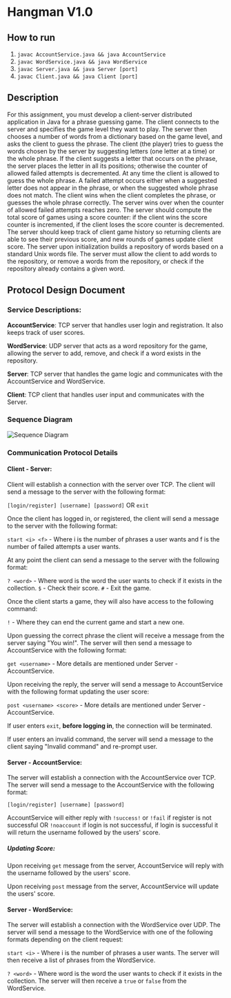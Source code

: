 # Hangman V1.0

## How to run
 1. `javac AccountService.java && java AccountService`
 2. `javac WordService.java && java WordService`
 3. `javac Server.java && java Server [port]`
 4. `javac Client.java && java Client [port]`
 
## Description
For this assignment, you must develop a client-server distributed application in
Java for a phrase guessing game. The client connects to the server and specifies
the game level they want to play. The server then chooses a number of words
from a dictionary based on the game level, and asks the client to guess the
phrase. The client (the player) tries to guess the words chosen by the server
by suggesting letters (one letter at a time) or the whole phrase. If the client
suggests a letter that occurs on the phrase, the server places the letter in all
its positions; otherwise the counter of allowed failed attempts is decremented.
At any time the client is allowed to guess the whole phrase. A failed attempt
occurs either when a suggested letter does not appear in the phrase, or when
the suggested whole phrase does not match.
The client wins when the client completes the phrase, or guesses the whole
phrase correctly. The server wins over when the counter of allowed failed attempts reaches zero. The server should compute the total score of games using
a score counter: if the client wins the score counter is incremented, if the client
loses the score counter is decremented.
The server should keep track of client game history so returning clients are able
to see their previous score, and new rounds of games update client score.
The server upon initialization builds a repository of words based on a standard
Unix words file. The server must allow the client to add words to the repository,
or remove a words from the repository, or check if the repository already contains
a given word.

## Protocol Design Document
### Service Descriptions:
**AccountService**: TCP server that handles user login and registration. It also keeps track of user scores.

**WordService**: UDP server that acts as a word repository for the game, allowing the server to add, remove, and check if a word exists in the repository.

**Server**: TCP server that handles the game logic and communicates with the AccountService and WordService.

**Client**: TCP client that handles user input and communicates with the Server.

### Sequence Diagram
![Sequence Diagram](https://user-images.githubusercontent.com/69999501/217164396-c457d588-c080-490b-b1f2-13f591bf9cf9.png)


### Communication Protocol Details
#### Client - Server:

Client will establish a connection with the server over TCP. The client will send a message to the server with the following format:

`[login/register] [username] [password]` OR `exit`

Once the client has logged in, or registered, the client will send a message to the server with the following format:

`start <i> <f>` - Where i is the number of phrases a user wants and f is the number of failed attempts a user wants.

At any point the client can send a message to the server with the following format:

`? <word>` - Where word is the word the user wants to check if it exists in the collection.
`$` - Check their score.
`#` - Exit the game.

Once the client starts a game, they will also have access to the following command:
    
`!` - Where they can end the current game and start a new one.

Upon guessing the correct phrase the client will receive a message from the server saying "You win!". The server will then send a message to AccountService with the following format:

`get <username>` - More details are mentioned under Server - AccountService.

Upon receiving the reply, the server will send a message to AccountService with the following format updating the user score:

`post <username> <score>` - More details are mentioned under Server - AccountService.

If user enters `exit`, **before logging in**, the connection will be terminated.

If user enters an invalid command, the server will send a message to the client saying "Invalid command" and re-prompt user.

#### Server - AccountService:

The server will establish a connection with the AccountService over TCP. The server will send a message to the AccountService with the following format:

`[login/register] [username] [password]`

AccountService will either reply with `!success!` or `!fail` if register is not successful OR `!noaccount` if login is not successful, if login is successful it will return the username followed by the users' score.

##### Updating Score:
Upon receiving `get` message from the server, AccountService will reply with the username followed by the users' score.

Upon receiving `post` message from the server, AccountService will update the users' score.

#### Server - WordService:

The server will establish a connection with the WordService over UDP. The server will send a message to the WordService with one of the following formats depending on the client request:

`start <i>` - Where i is the number of phrases a user wants. The server will then receive a list of phrases from the WordService.

`? <word>` - Where word is the word the user wants to check if it exists in the collection. The server will then receive a `true` or `false` from the WordService.





